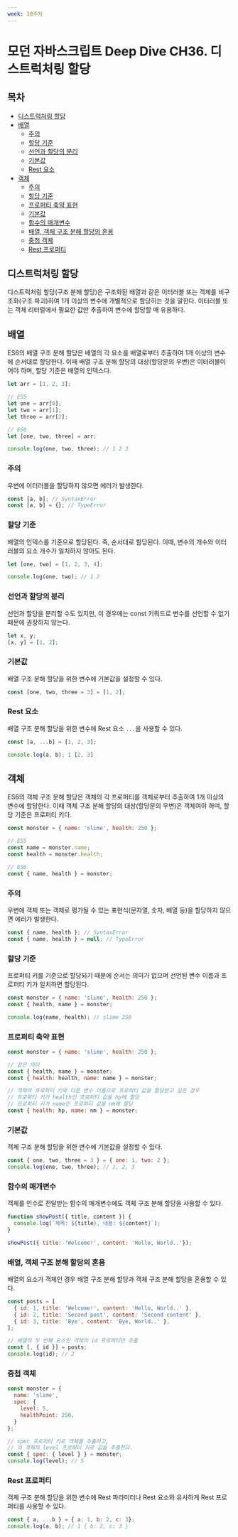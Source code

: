 ```yaml
---
week: 10주차
---
```


# 모던 자바스크립트 Deep Dive CH36. 디스트럭처링 할당

## 목차

- [디스트럭처링 할당](#디스트럭처링-할당)
- [배열](#배열)
  - [주의](#주의)
  - [할당 기준](#할당-기준)
  - [선언과 할당의 분리](#선언과-할당의-분리)
  - [기본값](#기본값)
  - [Rest 요소](#rest-요소)
- [객체](#객체)
  - [주의](#주의-1)
  - [할당 기준](#할당-기준-1)
  - [프로퍼티 축약 표현](#프로퍼티-축약-표현)
  - [기본값](#기본값-1)
  - [함수의 매개변수](#함수의-매개변수)
  - [배열, 객체 구조 분해 할당의 혼용](#배열-객체-구조-분해-할당의-혼용)
  - [중첩 객체](#중첩-객체)
  - [Rest 프로퍼티](#rest-프로퍼티)

## 디스트럭처링 할당

디스트럭처링 할당(구조 분해 할당)은 구조화된 배열과 같은 이터러블 또는 객체를 비구조화(구조 파괴)하여 1개 이상의 변수에 개별적으로 할당하는 것을 말한다. 이터러블 또는 객체 리터럴에서 필요한 값만 추출하여 변수에 할당할 때 유용하다.

## 배열

ES6의 배열 구조 분해 할당은 배열의 각 요소를 배열로부터 추출하여 1개 이상의 변수에 순서대로 할당한다. 이때 배열 구조 분해 할당의 대상(할당문의 우변)은 이터러블이어야 하며, 할당 기준은 배열의 인덱스다.

```js
let arr = [1, 2, 3];

// ES5
let one = arr[0];
let two = arr[1];
let three = arr[2];

// ES6
let [one, two, three] = arr;

console.log(one, two, three); // 1 2 3
```

### 주의

우변에 이터러블을 할당하지 않으면 에러가 발생한다.

```js
const [a, b]; // SyntaxError
const [a, b] = {}; // TypeError
```

### 할당 기준

배열의 인덱스를 기준으로 할당된다. 즉, 순서대로 할당된다. 이때, 변수의 개수와 이터러블의 요소 개수가 일치하지 않아도 된다.

```js
let [one, two] = [1, 2, 3, 4];

console.log(one, two); // 1 2
```

### 선언과 할당의 분리

선언과 할당을 분리할 수도 있지만, 이 경우에는 const 키워드로 변수를 선언할 수 없기 때문에 권장하지 않는다.

```js
let x, y;
[x, y] = [1, 2];
```

### 기본값

배열 구조 분해 할당을 위한 변수에 기본값을 설정할 수 있다.

```js
const [one, two, three = 3] = [1, 2];
```

### Rest 요소

배열 구조 분해 할당을 위한 변수에 Rest 요소 `...`을 사용할 수 있다.

```js
const [a, ...b] = [1, 2, 3];

console.log(a, b); 1 [2, 3]
```

## 객체

ES6의 객체 구조 분해 할당은 객체의 각 프로퍼티를 객체로부터 추출하여 1개 이상의 변수에 할당한다. 이때 객체 구조 분해 할당의 대상(할당문의 우변)은 객체여야 하며, 할당 기준은 프로퍼티 키다. 

```js
const monster = { name: 'slime', health: 250 };

// ES5
const name = monster.name;
const health = monster.health;

// ES6
const { name, health } = monster;
```

### 주의

우변에 객체 또는 객체로 평가될 수 있는 표현식(문자열, 숫자, 배열 등)을 할당하지 않으면 에러가 발생한다.

```js
const { name, health }; // SyntaxError
const { name, health } = null; // TypeError
```

### 할당 기준

프로퍼티 키를 기준으로 할당되기 때문에 순서는 의미가 없으며 선언된 변수 이름과 프로퍼티 키가 일치하면 할당된다.

```js
const monster = { name: 'slime', health: 250 };
const { health, name } = monster;

console.log(name, health); // slime 250
```

### 프로퍼티 축약 표현

```js
const monster = { name: 'slime', health: 250 };

// 같은 의미
const { health, name } = monster;
const { health: health, name: name } = monster;

// 객체의 프로퍼티 키와 다른 변수 이름으로 프로퍼티 값을 할당받고 싶은 경우
// 프로퍼티 키가 health인 프로퍼티 값을 hp에 할당
// 프로퍼티 키가 name인 프로퍼티 값을 nm에 할당
const { health: hp, name: nm } = monster;
```

### 기본값

객체 구조 분해 할당을 위한 변수에 기본값을 설정할 수 있다.

```js
const { one, two, three = 3 } = { one: 1, two: 2 };
console.log(one, two, three); // 1, 2, 3
```

### 함수의 매개변수

객체를 인수로 전달받는 함수의 매개변수에도 객체 구조 분해 할당을 사용할 수 있다.

```js
function showPost({ title, content }) {
  console.log(`제목: ${title}, 내용: ${content}`);
}

showPost({ title: 'Welcome!', content: 'Hello, World..'});
```

### 배열, 객체 구조 분해 할당의 혼용

배열의 요소가 객체인 경우 배열 구조 분해 할당과 객체 구조 분해 할당을 혼용할 수 있다.

```js
const posts = [
  { id: 1, title: 'Welcome!', content: 'Hello, World..' },
  { id: 2, title: 'Second post', content: 'Second content' },
  { id: 3, title: 'Bye', content: 'Bye, World..' },
];

// 배열의 두 번째 요소인 객체의 id 프로퍼티만 추출
const [, { id }] = posts;
console.log(id); // 2
```

### 중첩 객체

```js
const monster = {
  name: 'slime',
  spec: {
    level: 5,
    healthPoint: 250,
  }
};

// spec 프로퍼티 키로 객체를 추출하고,
// 이 객체의 level 프로퍼티 키로 값을 추출한다.
const { spec: { level } } = monster;
console.log(level); // 5
```

### Rest 프로퍼티

객체 구조 분해 할당을 위한 변수에 Rest 파라미터나 Rest 요소와 유사하게 Rest 프로퍼티를 사용할 수 있다.

```js
const { a, ...b } = { a: 1, b: 2, c: 3};
console.log(a, b); // 1 { b: 2, c: 3 }
```